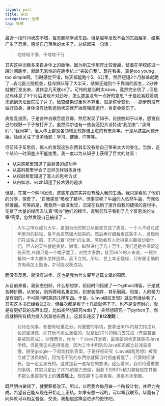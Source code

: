 ```yaml
---
layout: post
title: 杂谈
categories: 吐槽
tag: 吐槽
---
```


最近一段时间状态不错，每天都能学点东西。但是越学发现不会的东西越多，结果产生了恐惧，感觉自己落后的太多了。总结起来一句话：

> 吃啥啥不够，干啥啥不行

其实这种消极多来自身体上的疲倦，因为刚工作那阵比较傻逼，仗着在学校练过一段时间跑步，就肆无忌惮的在跑步机上“突破自我”。现在看来，真是too young，too simple啊。当时感觉不错，每天都能跑个5、6公里，然后短短2个月膝盖就跪了...去北医三院检查，挂号排队等了大半天，结果还碰到个不靠谱的医生，2分钟就被打发出来，说休息几天就ok了。可怜的是当时太naive，竟然完全信了...但是尼玛休息了3个月后发现不对劲呀，怎么膝盖没有一点好的意思？于是赶紧趁着周末跑到天坛医院拍了片子。检查结果说重也不算重，就是髌骨软化——跑步前没有做好热身，身体没有达到运动状态就开始高强度运行，肯定会受伤了。

病急乱投医，于是各种谷歌百度豆瓣，然后发现了知乎。自接触知乎以来，感觉自己的视野一下子被打开了。虽然偶尔也有一些装逼犯大谈特谈“我朋友”、”我哥们“、”我同学“，但大体上都是各领域比较靠谱上进的有志青年。于是从膝盖问题开始，陆续关注了很多话题：学习、健康、IT等等。

但前阵子反思后，惊人的发现这些东西其实没有给自己带来太大的变化。当然，这个结论一时间差点不能接受，我一度以为从知乎上获得了巨大的财富：

* 从采铜那里知道了最靠谱的成功学
* 从高科那里学会了怎样怎样锻炼身体
* 从校尉那里知道了富人的思考方式
* 从白如冰、vczh知道了技术男的追求

但是，在某一个瞬间发现，这些东西其实并没有融入我的生活。我只是看见了他们的分享，惊奇了，“自我感觉”吸收了精华。但事实呢？牛逼的人依然牛逼，而我依然傻逼。可笑的是，我竟然一直没发现，沉浸在找到了提升自我的捷径的喜悦中，花费了大量的经历去认真“吸收”他们的精华。直到前阵子看到了几个反思类的文章/答案，忽然发现自己搞错了...

> 大牛之所以成为大牛，是因为他的努力从量变完成了质变。一个人不经过成年累月的耕耘，是不会突然强大起来的。然后再仔细看看这些牛人，发现他们在成名之前，无不过着”悲惨“的生活。可能会有人觉得是兴趣驱动着他们，但人的天性就是贪婪、懒惰，纵然进化了几十万年，我们还是会保留这些天性,兴趣只是一个幌子罢了。对绝大多数，甚至99%的人来说，一顿大餐和一本大部头怎样选择，高下立判。所以，世上本无捷径，只有靠正确的方向再加上勤奋，才可能收获成功。

而没有反思，就没有进步。这也是我为什么要写这篇文章的原因。

从目前来看，我状态很好。什么都想学，前段时间搭建了一个github博客。于是就各种折腾，从安装，到折腾域名重定向，到安装插件，其乐融融。但是，人的精力是有限的，不可能同时兼顾几样东西。于是，《Java编程思想》就没有继续看了，其实这本书已经看过2次，但每次都是看了十几章就停下了。也不是没有耐心，就是有更好玩的东西出现，比如突然想研究redis了，突然想研究一下python了。然后就把所有精力投入到其他东西上。这其实违反了**8/2准则**：

> 对待任何事，都要有轻重之分。对重要的事情，要拿出80%的精力持之以恒的坚持做，而其他不那么重要的，就拿出20%的精力去完成（有些甚至是被动完成）。以我而言，作为一个Java开发者，最重要的肯定就是把Java学精。但是我这点差得很远，因为工作中用到的Java知识都比较浅显易懂，随便google一下就能找到答案。于是仔细研究《Java编程思想》被我当成了浪费时间，因为用不到的东西你就算当时彻底看懂了，只要时间够长，是一定会忘光的。这就是我一直存在的想法。这么看来，我对待最重要的事情，其实只拿出了20%的精力去做，而剩下的80%精力被我放在其他不那么重要事情上的**浅尝辄止**。现在静下心来看看，真是本末倒置。

既然明白做错了，就要积极改正。所以，以后我会每月做一个阶段计划，并尽力完成。希望自己能从现在开始走上正轨。如果有想一起的，可以跟我联系。毕竟有了同伴就可以相互督促，交流，我相信这样会进步的更快吧。
